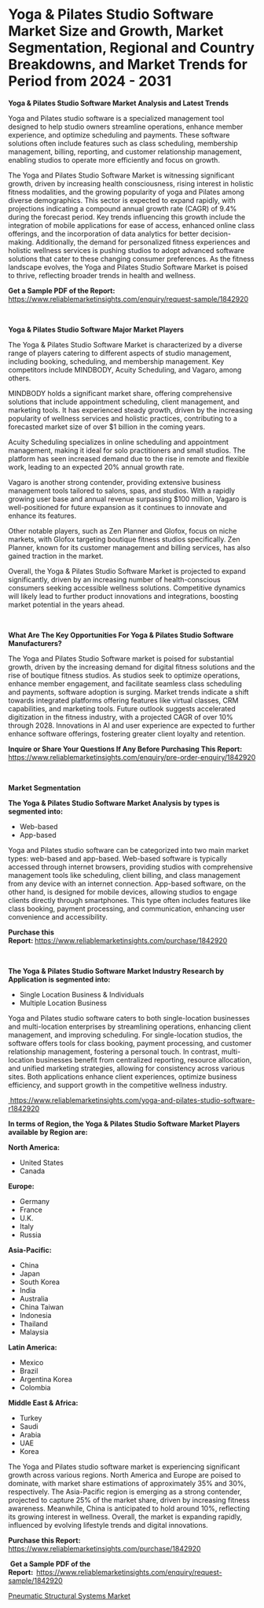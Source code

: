 <p><h1>Yoga & Pilates Studio Software Market Size and Growth, Market Segmentation, Regional and Country Breakdowns, and Market Trends for Period from 2024 -  2031</h1></p><p><strong>Yoga & Pilates Studio Software Market Analysis and Latest Trends</strong></p>
<p><p>Yoga and Pilates studio software is a specialized management tool designed to help studio owners streamline operations, enhance member experience, and optimize scheduling and payments. These software solutions often include features such as class scheduling, membership management, billing, reporting, and customer relationship management, enabling studios to operate more efficiently and focus on growth.</p><p>The Yoga and Pilates Studio Software Market is witnessing significant growth, driven by increasing health consciousness, rising interest in holistic fitness modalities, and the growing popularity of yoga and Pilates among diverse demographics. This sector is expected to expand rapidly, with projections indicating a compound annual growth rate (CAGR) of 9.4% during the forecast period. Key trends influencing this growth include the integration of mobile applications for ease of access, enhanced online class offerings, and the incorporation of data analytics for better decision-making. Additionally, the demand for personalized fitness experiences and holistic wellness services is pushing studios to adopt advanced software solutions that cater to these changing consumer preferences. As the fitness landscape evolves, the Yoga and Pilates Studio Software Market is poised to thrive, reflecting broader trends in health and wellness.</p></p>
<p><strong>Get a Sample PDF of the Report:&nbsp;</strong> <a href="https://www.reliablemarketinsights.com/enquiry/request-sample/1842920?utm_campaign=2004&utm_medium=2&utm_source=Github&utm_content=ia&utm_term=01012025&utm_id=yoga-pilates-studio-software">https://www.reliablemarketinsights.com/enquiry/request-sample/1842920</a></p>
<p>&nbsp;</p>
<p><strong>Yoga & Pilates Studio Software Major Market Players</strong></p>
<p><p>The Yoga & Pilates Studio Software Market is characterized by a diverse range of players catering to different aspects of studio management, including booking, scheduling, and membership management. Key competitors include MINDBODY, Acuity Scheduling, and Vagaro, among others. </p><p>MINDBODY holds a significant market share, offering comprehensive solutions that include appointment scheduling, client management, and marketing tools. It has experienced steady growth, driven by the increasing popularity of wellness services and holistic practices, contributing to a forecasted market size of over $1 billion in the coming years.</p><p>Acuity Scheduling specializes in online scheduling and appointment management, making it ideal for solo practitioners and small studios. The platform has seen increased demand due to the rise in remote and flexible work, leading to an expected 20% annual growth rate.</p><p>Vagaro is another strong contender, providing extensive business management tools tailored to salons, spas, and studios. With a rapidly growing user base and annual revenue surpassing $100 million, Vagaro is well-positioned for future expansion as it continues to innovate and enhance its features.</p><p>Other notable players, such as Zen Planner and Glofox, focus on niche markets, with Glofox targeting boutique fitness studios specifically. Zen Planner, known for its customer management and billing services, has also gained traction in the market.</p><p>Overall, the Yoga & Pilates Studio Software Market is projected to expand significantly, driven by an increasing number of health-conscious consumers seeking accessible wellness solutions. Competitive dynamics will likely lead to further product innovations and integrations, boosting market potential in the years ahead.</p></p>
<p>&nbsp;</p>
<p><strong>What Are The Key Opportunities For Yoga & Pilates Studio Software Manufacturers?</strong></p>
<p><p>The Yoga and Pilates Studio Software market is poised for substantial growth, driven by the increasing demand for digital fitness solutions and the rise of boutique fitness studios. As studios seek to optimize operations, enhance member engagement, and facilitate seamless class scheduling and payments, software adoption is surging. Market trends indicate a shift towards integrated platforms offering features like virtual classes, CRM capabilities, and marketing tools. Future outlook suggests accelerated digitization in the fitness industry, with a projected CAGR of over 10% through 2028. Innovations in AI and user experience are expected to further enhance software offerings, fostering greater client loyalty and retention.</p></p>
<p><strong>Inquire or Share Your Questions If Any Before Purchasing This Report:</strong> <a href="https://www.reliablemarketinsights.com/enquiry/pre-order-enquiry/1842920?utm_campaign=2004&utm_medium=2&utm_source=Github&utm_content=ia&utm_term=01012025&utm_id=yoga-pilates-studio-software">https://www.reliablemarketinsights.com/enquiry/pre-order-enquiry/1842920</a></p>
<p>&nbsp;</p>
<p><strong>Market Segmentation</strong></p>
<p><strong>The Yoga & Pilates Studio Software Market Analysis by types is segmented into:</strong></p>
<p><ul><li>Web-based</li><li>App-based</li></ul></p>
<p><p>Yoga and Pilates studio software can be categorized into two main market types: web-based and app-based. Web-based software is typically accessed through internet browsers, providing studios with comprehensive management tools like scheduling, client billing, and class management from any device with an internet connection. App-based software, on the other hand, is designed for mobile devices, allowing studios to engage clients directly through smartphones. This type often includes features like class booking, payment processing, and communication, enhancing user convenience and accessibility.</p></p>
<p><strong>Purchase this Report:&nbsp;</strong><a href="https://www.reliablemarketinsights.com/purchase/1842920?utm_campaign=2004&utm_medium=2&utm_source=Github&utm_content=ia&utm_term=01012025&utm_id=yoga-pilates-studio-software">https://www.reliablemarketinsights.com/purchase/1842920</a></p>
<p>&nbsp;</p>
<p><strong>The Yoga & Pilates Studio Software Market Industry Research by Application is segmented into:</strong></p>
<p><ul><li>Single Location Business & Individuals</li><li>Multiple Location Business</li></ul></p>
<p><p>Yoga and Pilates studio software caters to both single-location businesses and multi-location enterprises by streamlining operations, enhancing client management, and improving scheduling. For single-location studios, the software offers tools for class booking, payment processing, and customer relationship management, fostering a personal touch. In contrast, multi-location businesses benefit from centralized reporting, resource allocation, and unified marketing strategies, allowing for consistency across various sites. Both applications enhance client experiences, optimize business efficiency, and support growth in the competitive wellness industry.</p></p>
<p><a href="https://www.reliablemarketinsights.com/yoga-and-pilates-studio-software-r1842920?utm_campaign=2004&utm_medium=2&utm_source=Github&utm_content=ia&utm_term=01012025&utm_id=yoga-pilates-studio-software">&nbsp;https://www.reliablemarketinsights.com/yoga-and-pilates-studio-software-r1842920</a></p>
<p><strong>In terms of Region, the Yoga & Pilates Studio Software Market Players available by Region are:</strong></p>
<p>
    <p> <strong> North America: </strong>
        <ul>
            <li>United States</li>
            <li>Canada</li>
        </ul>
        </p> 
    <p> <strong> Europe: </strong>
        <ul>
            <li>Germany</li>
            <li>France</li>
            <li>U.K.</li>
            <li>Italy</li>
            <li>Russia</li>
        </ul>
        </p> 
    <p> <strong> Asia-Pacific: </strong>
        <ul>
            <li>China</li>
            <li>Japan</li>
            <li>South Korea</li>
            <li>India</li>
            <li>Australia</li>
            <li>China Taiwan</li>
            <li>Indonesia</li>
            <li>Thailand</li>
            <li>Malaysia</li>
        </ul>
        </p> 
    <p> <strong> Latin America: </strong>
        <ul>
            <li>Mexico</li>
            <li>Brazil</li>
            <li>Argentina Korea</li>
            <li>Colombia</li>
        </ul>
        </p> 
    <p> <strong> Middle East & Africa: </strong>
        <ul>
            <li>Turkey</li>
            <li>Saudi</li>
            <li>Arabia</li>
            <li>UAE</li>
            <li>Korea</li>
        </ul>
    </p>
    </p>
<p><p>The Yoga and Pilates studio software market is experiencing significant growth across various regions. North America and Europe are poised to dominate, with market share estimations of approximately 35% and 30%, respectively. The Asia-Pacific region is emerging as a strong contender, projected to capture 25% of the market share, driven by increasing fitness awareness. Meanwhile, China is anticipated to hold around 10%, reflecting its growing interest in wellness. Overall, the market is expanding rapidly, influenced by evolving lifestyle trends and digital innovations.</p></p>
<p><strong>Purchase this Report: </strong><a href="https://www.reliablemarketinsights.com/purchase/1842920?utm_campaign=2004&utm_medium=2&utm_source=Github&utm_content=ia&utm_term=01012025&utm_id=yoga-pilates-studio-software">https://www.reliablemarketinsights.com/purchase/1842920</a></p>
<p>&nbsp;<strong>Get a Sample PDF of the Report:&nbsp;&nbsp;</strong><a href="https://www.reliablemarketinsights.com/enquiry/request-sample/1842920?utm_campaign=2004&utm_medium=2&utm_source=Github&utm_content=ia&utm_term=01012025&utm_id=yoga-pilates-studio-software">https://www.reliablemarketinsights.com/enquiry/request-sample/1842920</a></p>
<p><strong></strong></p>
<p><p><a href="https://github.com/globismark/Market-Research-Report-List-5/blob/main/pneumatic-structural-systems-market.md?utm_campaign=2004&utm_medium=2&utm_source=Github&utm_content=ia&utm_term=01012025&utm_id=yoga-pilates-studio-software">Pneumatic Structural Systems Market</a></p></p>